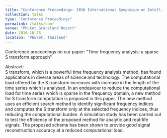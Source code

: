 ```yaml
---
title: "Conference Proceedings: 2016 International Symposium on Intelligent Signal Processing and Communication Systems (ISPACS)"
collection: talks
type: "Conference Proceedings"
permalink: /talks/conf
venue: "Phuket Graceland Resort"
date: 2016-10-25
location: "Phuket, Thailand"
---
```

Conference proceedings on our paper: "Time frequency analysis: a sparse S transform approach"

<p>Abstract:<br>
S transform, which is a powerful time frequency analysis method, has found applications in diverse areas of science and technology. The computational load offered by the S transform increases with increase in the length of the time series which is analysed. In an endeavour to reduce the computational load for time series which is sparse in the frequency domain, a new method for S transform computation is proposed in this paper. The new method uses an efficient search method to identify significant frequency indices and computes the S transform only at the selected frequency indices, thus reducing the computational burden. A simulation study has been carried out to test the efficiency of the proposed method for analytic and real-life signals. The proposed scheme has been shown to provide good signal reconstruction accuracy at a reduced computational load.</p>
